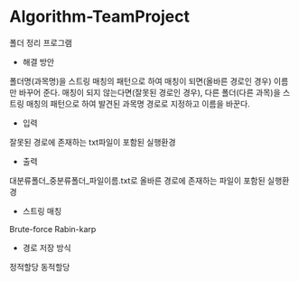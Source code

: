 # Algorithm-TeamProject

폴더 정리 프로그램


- 해결 방안

폴더명(과목명)을 스트링 매칭의 패턴으로 하여 매칭이 되면(올바른 경로인 경우) 이름만 바꾸어 준다.
매칭이 되지 않는다면(잘못된 경로인 경우), 다른 폴더(다른 과목)을 스트링 매칭의 패턴으로 하여 발견된 과목명 경로로 지정하고 이름을 바꾼다.


- 입력

잘못된 경로에 존재하는 txt파일이 포함된 실행환경


- 출력

대분류폴더_중분류폴더_파일이름.txt로 올바른 경로에 존재하는 파일이 포함된 실행환경


- 스트링 매칭

Brute-force
Rabin-karp


- 경로 저장 방식

정적할당
동적할당
